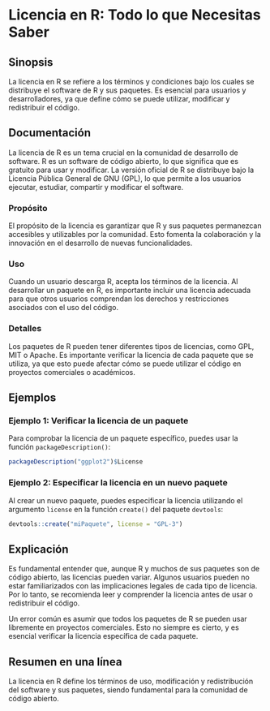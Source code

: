 <!--
Meta Description: # Licencia en R: Todo lo que Necesitas Saber ## Sinopsis La licencia en R se refiere a los términos y condiciones bajo los cuales se distribuye el sof...
Meta Keywords: licencia, que, los, paquete, código
-->

# Licencia en R: Todo lo que Necesitas Saber

## Sinopsis
La licencia en R se refiere a los términos y condiciones bajo los cuales se distribuye el software de R y sus paquetes. Es esencial para usuarios y desarrolladores, ya que define cómo se puede utilizar, modificar y redistribuir el código.

## Documentación
La licencia de R es un tema crucial en la comunidad de desarrollo de software. R es un software de código abierto, lo que significa que es gratuito para usar y modificar. La versión oficial de R se distribuye bajo la Licencia Pública General de GNU (GPL), lo que permite a los usuarios ejecutar, estudiar, compartir y modificar el software.

### Propósito
El propósito de la licencia es garantizar que R y sus paquetes permanezcan accesibles y utilizables por la comunidad. Esto fomenta la colaboración y la innovación en el desarrollo de nuevas funcionalidades.

### Uso
Cuando un usuario descarga R, acepta los términos de la licencia. Al desarrollar un paquete en R, es importante incluir una licencia adecuada para que otros usuarios comprendan los derechos y restricciones asociados con el uso del código.

### Detalles
Los paquetes de R pueden tener diferentes tipos de licencias, como GPL, MIT o Apache. Es importante verificar la licencia de cada paquete que se utiliza, ya que esto puede afectar cómo se puede utilizar el código en proyectos comerciales o académicos.

## Ejemplos
### Ejemplo 1: Verificar la licencia de un paquete
Para comprobar la licencia de un paquete específico, puedes usar la función `packageDescription()`:

```R
packageDescription("ggplot2")$License
```

### Ejemplo 2: Especificar la licencia en un nuevo paquete
Al crear un nuevo paquete, puedes especificar la licencia utilizando el argumento `license` en la función `create()` del paquete `devtools`:

```R
devtools::create("miPaquete", license = "GPL-3")
```

## Explicación
Es fundamental entender que, aunque R y muchos de sus paquetes son de código abierto, las licencias pueden variar. Algunos usuarios pueden no estar familiarizados con las implicaciones legales de cada tipo de licencia. Por lo tanto, se recomienda leer y comprender la licencia antes de usar o redistribuir el código.

Un error común es asumir que todos los paquetes de R se pueden usar libremente en proyectos comerciales. Esto no siempre es cierto, y es esencial verificar la licencia específica de cada paquete.

## Resumen en una línea
La licencia en R define los términos de uso, modificación y redistribución del software y sus paquetes, siendo fundamental para la comunidad de código abierto.